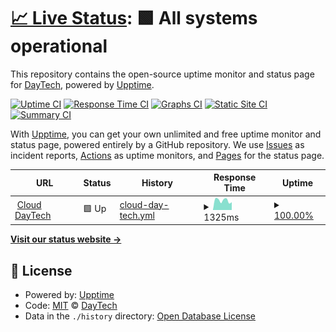 # [📈 Live Status](https://status.daytech.me): <!--live status--> **🟩 All systems operational**

This repository contains the open-source uptime monitor and status page for [DayTech](https://daytech.me), powered by [Upptime](https://github.com/upptime/upptime).

[![Uptime CI](https://github.com/DayTech/daytechuptime/workflows/Uptime%20CI/badge.svg)](https://github.com/DayTech/daytechuptime/actions?query=workflow%3A%22Uptime+CI%22)
[![Response Time CI](https://github.com/DayTech/daytechuptime/workflows/Response%20Time%20CI/badge.svg)](https://github.com/DayTech/daytechuptime/actions?query=workflow%3A%22Response+Time+CI%22)
[![Graphs CI](https://github.com/DayTech/daytechuptime/workflows/Graphs%20CI/badge.svg)](https://github.com/DayTech/daytechuptime/actions?query=workflow%3A%22Graphs+CI%22)
[![Static Site CI](https://github.com/DayTech/daytechuptime/workflows/Static%20Site%20CI/badge.svg)](https://github.com/DayTech/daytechuptime/actions?query=workflow%3A%22Static+Site+CI%22)
[![Summary CI](https://github.com/DayTech/daytechuptime/workflows/Summary%20CI/badge.svg)](https://github.com/DayTech/daytechuptime/actions?query=workflow%3A%22Summary+CI%22)

With [Upptime](https://upptime.js.org), you can get your own unlimited and free uptime monitor and status page, powered entirely by a GitHub repository. We use [Issues](https://github.com/DayTech/daytechuptime/issues) as incident reports, [Actions](https://github.com/DayTech/daytechuptime/actions) as uptime monitors, and [Pages](https://status.daytech.me) for the status page.

<!--start: status pages-->
<!-- This summary is generated by Upptime (https://github.com/upptime/upptime) -->
<!-- Do not edit this manually, your changes will be overwritten -->
<!-- prettier-ignore -->
| URL | Status | History | Response Time | Uptime |
| --- | ------ | ------- | ------------- | ------ |
| <img alt="" src="https://favicons.githubusercontent.com/cloud.daytech.me" height="13"> [Cloud DayTech](https://cloud.daytech.me) | 🟩 Up | [cloud-day-tech.yml](https://github.com/DayTech/daytechuptime/commits/HEAD/history/cloud-day-tech.yml) | <details><summary><img alt="Response time graph" src="./graphs/cloud-day-tech/response-time-week.png" height="20"> 1325ms</summary><br><a href="https://status.daytech.me/history/cloud-day-tech"><img alt="Response time 1180" src="https://img.shields.io/endpoint?url=https%3A%2F%2Fraw.githubusercontent.com%2FDayTech%2Fdaytechuptime%2FHEAD%2Fapi%2Fcloud-day-tech%2Fresponse-time.json"></a><br><a href="https://status.daytech.me/history/cloud-day-tech"><img alt="24-hour response time 1525" src="https://img.shields.io/endpoint?url=https%3A%2F%2Fraw.githubusercontent.com%2FDayTech%2Fdaytechuptime%2FHEAD%2Fapi%2Fcloud-day-tech%2Fresponse-time-day.json"></a><br><a href="https://status.daytech.me/history/cloud-day-tech"><img alt="7-day response time 1325" src="https://img.shields.io/endpoint?url=https%3A%2F%2Fraw.githubusercontent.com%2FDayTech%2Fdaytechuptime%2FHEAD%2Fapi%2Fcloud-day-tech%2Fresponse-time-week.json"></a><br><a href="https://status.daytech.me/history/cloud-day-tech"><img alt="30-day response time 1222" src="https://img.shields.io/endpoint?url=https%3A%2F%2Fraw.githubusercontent.com%2FDayTech%2Fdaytechuptime%2FHEAD%2Fapi%2Fcloud-day-tech%2Fresponse-time-month.json"></a><br><a href="https://status.daytech.me/history/cloud-day-tech"><img alt="1-year response time 1190" src="https://img.shields.io/endpoint?url=https%3A%2F%2Fraw.githubusercontent.com%2FDayTech%2Fdaytechuptime%2FHEAD%2Fapi%2Fcloud-day-tech%2Fresponse-time-year.json"></a></details> | <details><summary><a href="https://status.daytech.me/history/cloud-day-tech">100.00%</a></summary><a href="https://status.daytech.me/history/cloud-day-tech"><img alt="All-time uptime 87.89%" src="https://img.shields.io/endpoint?url=https%3A%2F%2Fraw.githubusercontent.com%2FDayTech%2Fdaytechuptime%2FHEAD%2Fapi%2Fcloud-day-tech%2Fuptime.json"></a><br><a href="https://status.daytech.me/history/cloud-day-tech"><img alt="24-hour uptime 100.00%" src="https://img.shields.io/endpoint?url=https%3A%2F%2Fraw.githubusercontent.com%2FDayTech%2Fdaytechuptime%2FHEAD%2Fapi%2Fcloud-day-tech%2Fuptime-day.json"></a><br><a href="https://status.daytech.me/history/cloud-day-tech"><img alt="7-day uptime 100.00%" src="https://img.shields.io/endpoint?url=https%3A%2F%2Fraw.githubusercontent.com%2FDayTech%2Fdaytechuptime%2FHEAD%2Fapi%2Fcloud-day-tech%2Fuptime-week.json"></a><br><a href="https://status.daytech.me/history/cloud-day-tech"><img alt="30-day uptime 100.00%" src="https://img.shields.io/endpoint?url=https%3A%2F%2Fraw.githubusercontent.com%2FDayTech%2Fdaytechuptime%2FHEAD%2Fapi%2Fcloud-day-tech%2Fuptime-month.json"></a><br><a href="https://status.daytech.me/history/cloud-day-tech"><img alt="1-year uptime 86.57%" src="https://img.shields.io/endpoint?url=https%3A%2F%2Fraw.githubusercontent.com%2FDayTech%2Fdaytechuptime%2FHEAD%2Fapi%2Fcloud-day-tech%2Fuptime-year.json"></a></details>

<!--end: status pages-->

[**Visit our status website →**](https://status.daytech.me)

## 📄 License

- Powered by: [Upptime](https://github.com/upptime/upptime)
- Code: [MIT](./LICENSE) © [DayTech](https://daytech.me)
- Data in the `./history` directory: [Open Database License](https://opendatacommons.org/licenses/odbl/1-0/)
